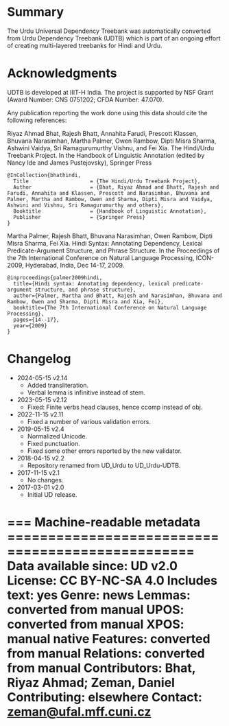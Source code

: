# Summary

The Urdu Universal Dependency Treebank was automatically converted from Urdu Dependency Treebank (UDTB) which is part of an ongoing effort of creating multi-layered treebanks for Hindi and Urdu.


# Acknowledgments

UDTB is developed at IIIT-H India. The project is supported by NSF Grant (Award Number: CNS 0751202; CFDA Number: 47.070).

Any publication reporting the work done using this data should cite the following references:

Riyaz Ahmad Bhat, Rajesh Bhatt, Annahita Farudi, Prescott Klassen, Bhuvana Narasimhan, Martha Palmer, Owen Rambow, Dipti Misra Sharma, Ashwini Vaidya, Sri Ramagurumurthy Vishnu, and Fei Xia. The Hindi/Urdu Treebank Project. In the Handbook of Linguistic Annotation (edited by Nancy Ide and James Pustejovsky), Springer Press

    @InCollection{bhathindi,
      Title                    = {The Hindi/Urdu Treebank Project},
      Author                   = {Bhat, Riyaz Ahmad and Bhatt, Rajesh and Farudi, Annahita and Klassen, Prescott and Narasimhan, Bhuvana and Palmer, Martha and Rambow, Owen and Sharma, Dipti Misra and Vaidya, Ashwini and Vishnu, Sri Ramagurumurthy and others},
      Booktitle                = {Handbook of Linguistic Annotation},
      Publisher                = {Springer Press}
    }

Martha Palmer, Rajesh Bhatt, Bhuvana Narasimhan, Owen Rambow, Dipti Misra Sharma, Fei Xia. Hindi Syntax: Annotating Dependency, Lexical Predicate-Argument Structure, and Phrase Structure. In the Proceedings of the 7th International Conference on Natural Language Processing, ICON-2009, Hyderabad, India, Dec 14-17, 2009.

    @inproceedings{palmer2009hindi,
      title={Hindi syntax: Annotating dependency, lexical predicate-argument structure, and phrase structure},
      author={Palmer, Martha and Bhatt, Rajesh and Narasimhan, Bhuvana and Rambow, Owen and Sharma, Dipti Misra and Xia, Fei},
      booktitle={The 7th International Conference on Natural Language Processing},
      pages={14--17},
      year={2009}
    }


# Changelog

* 2024-05-15 v2.14
  * Added transliteration.
  * Verbal lemma is infinitive instead of stem.
* 2023-05-15 v2.12
  * Fixed: Finite verbs head clauses, hence ccomp instead of obj.
* 2022-11-15 v2.11
  * Fixed a number of various validation errors.
* 2019-05-15 v2.4
  * Normalized Unicode.
  * Fixed punctuation.
  * Fixed some other errors reported by the new validator.
* 2018-04-15 v2.2
  * Repository renamed from UD_Urdu to UD_Urdu-UDTB.
* 2017-11-15 v2.1
  * No changes.
* 2017-03-01 v2.0
  * Initial UD release.


=== Machine-readable metadata =================================================
Data available since: UD v2.0
License: CC BY-NC-SA 4.0
Includes text: yes
Genre: news
Lemmas: converted from manual
UPOS: converted from manual
XPOS: manual native
Features: converted from manual
Relations: converted from manual
Contributors: Bhat, Riyaz Ahmad; Zeman, Daniel
Contributing: elsewhere
Contact: zeman@ufal.mff.cuni.cz
===============================================================================
